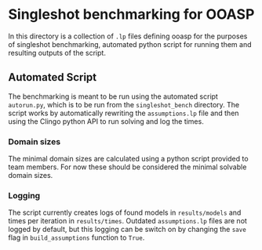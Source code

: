 # Singleshot benchmarking for OOASP

In this directory is a collection of `.lp` files defining ooasp for the purposes of singleshot benchmarking, automated python script for running them and resulting outputs of the script.

## Automated Script

The benchmarking is meant to be run using the automated script `autorun.py`, which is to be run from the `singleshot_bench` directory.
The script works by automatically rewriting the `assumptions.lp` file and then using the Clingo python API to run solving and log the times.

### Domain sizes

The minimal domain sizes are calculated using a python script provided to team members. For now these should be considered the minimal solvable domain sizes.

### Logging

The script currently creates logs of found models in `results/models` and times per iteration in `results/times`.
Outdated `assumptions.lp` files are not logged by default, but this logging can be switch on by changing the `save` flag in `build_assumptions` function to `True`.